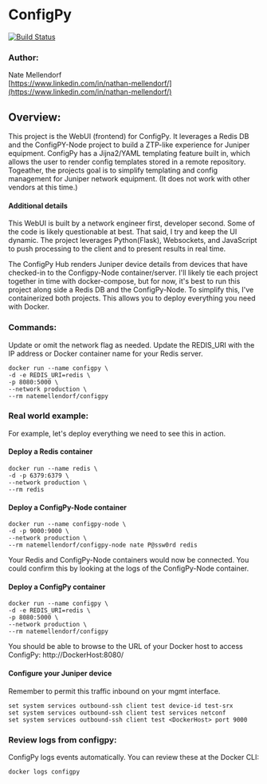# ConfigPy
[![Build Status](https://travis-ci.com/natemellendorf/configpy.svg?branch=master)](https://travis-ci.com/natemellendorf/configpy)
### Author:
Nate Mellendorf <br>
[https://www.linkedin.com/in/nathan-mellendorf/](https://www.linkedin.com/in/nathan-mellendorf/)<br>

## Overview:
This project is the WebUI (frontend) for ConfigPy.
It leverages a Redis DB and the ConfigPY-Node project to build a ZTP-like experience for Juniper equipment.
ConfigPy has a Jijna2/YAML templating feature built in, which allows the user to render config templates stored in a remote repository.
Togeather, the projects goal is to simplify templating and config management for Juniper network equipment.
(It does not work with other vendors at this time.)

#### Additional details
This WebUI is built by a network engineer first, developer second. Some of the code is likely questionable at best.
That said, I try and keep the UI dynamic. The project leverages Python(Flask), Websockets, and JavaScript to push processing to the client and to present results in real time. 

The ConfigPy Hub renders Juniper device details from devices that have checked-in to the Configpy-Node container/server.
I'll likely tie each project together in time with docker-compose, but for now, it's best to run this project along side a Redis DB and the ConfigPy-Node. To simplify this, I've containerized both projects. This allows you to deploy everything you need with Docker.

### Commands:
Update or omit the network flag as needed.
Update the REDIS_URI with the IP address or Docker container name for your Redis server.
```
docker run --name configpy \
-d -e REDIS_URI=redis \
-p 8080:5000 \
--network production \
--rm natemellendorf/configpy
```


### Real world example:
For example, let's deploy everything we need to see this in action.

#### Deploy a Redis container
```
docker run --name redis \
-d -p 6379:6379 \
--network production \
--rm redis
```
#### Deploy a ConfigPy-Node container
```
docker run --name configpy-node \
-d -p 9000:9000 \
--network production \
--rm natemellendorf/configpy-node nate P@ssw0rd redis
```
Your Redis and ConfigPy-Node containers would now be connected.
You could confirm this by looking at the logs of the ConfigPy-Node container.
#### Deploy a ConfigPy container
```
docker run --name configpy \
-d -e REDIS_URI=redis \
-p 8080:5000 \
--network production \
--rm natemellendorf/configpy
```
You should be able to browse to the URL of your Docker host to access ConfigPy:
http://DockerHost:8080/
  
#### Configure your Juniper device
Remember to permit this traffic inbound on your mgmt interface.
```
set system services outbound-ssh client test device-id test-srx
set system services outbound-ssh client test services netconf
set system services outbound-ssh client test <DockerHost> port 9000
```

### Review logs from configpy:
ConfigPy logs events automatically.
You can review these at the Docker CLI:
```
docker logs configpy
```
